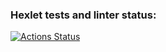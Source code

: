 ### Hexlet tests and linter status:
[![Actions Status](https://github.com/Salivya/qa-engineer-project-85/workflows/hexlet-check/badge.svg)](https://github.com/Salivya/qa-engineer-project-85/actions)